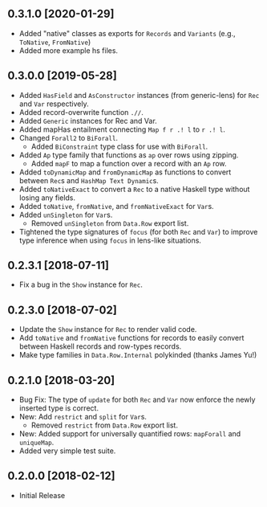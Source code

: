 ## 0.3.1.0 [2020-01-29]
- Added "native" classes as exports for `Records` and `Variants` (e.g., `ToNative`, `FromNative`)
- Added more example hs files.

## 0.3.0.0 [2019-05-28]
- Added `HasField` and `AsConstructor` instances (from generic-lens) for `Rec` and `Var` respectively.
- Added record-overwrite function `.//`.
- Added `Generic` instances for Rec and Var.
- Added mapHas entailment connecting `Map f r .! l` to `r .! l`.
- Changed `Forall2` to `BiForall`.
  - Added `BiConstraint` type class for use  with `BiForall`.
- Added `Ap` type family that functions as `ap` over rows using zipping.
  - Added `mapF` to map a function over a record with an `Ap` row.
- Added `toDynamicMap` and `fromDynamicMap` as functions to convert between `Rec`s and  `HashMap Text Dynamic`s.
- Added `toNativeExact` to convert a `Rec` to a native Haskell type without losing any fields.
- Added `toNative`, `fromNative`, and `fromNativeExact` for `Var`s.
- Added `unSingleton` for `Var`s.
  - Removed `unSingleton` from `Data.Row` export list.
- Tightened the type signatures of `focus` (for both `Rec` and `Var`) to improve type inference when using `focus` in lens-like situations.

## 0.2.3.1 [2018-07-11]
- Fix a bug in the `Show` instance for `Rec`.

## 0.2.3.0 [2018-07-02]
- Update the `Show` instance for `Rec` to render valid code.
- Add `toNative` and `fromNative` functions for records to easily convert between Haskell records and row-types records.
- Make type families in `Data.Row.Internal` polykinded (thanks James Yu!)

## 0.2.1.0 [2018-03-20]
- Bug Fix: The type of `update` for both `Rec` and `Var` now enforce the newly inserted type is correct.
- New: Add `restrict` and `split` for `Var`s.  
  - Removed `restrict` from `Data.Row` export list.
- New: Added support for universally quantified rows: `mapForall` and `uniqueMap`.
- Added very simple test suite.

## 0.2.0.0 [2018-02-12]
- Initial Release
